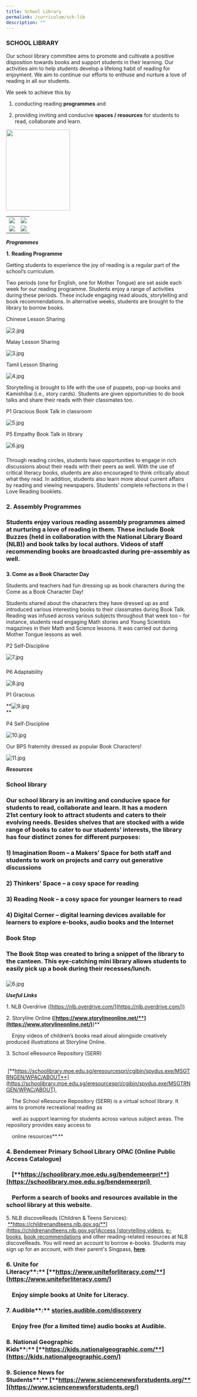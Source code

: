 ```yaml
---
title: School Library
permalink: /curriculum/sch-lib
description: ""
---
```

### SCHOOL LIBRARY

Our school library committee aims to promote and cultivate a positive disposition towards books and support students in their learning. Our activities aim to help students develop a lifelong habit of reading for enjoyment. We aim to continue our efforts to enthuse and nurture a love of reading in all our students.

We seek to achieve this by

1) conducting reading **programmes** and

2) providing inviting and conducive **spaces / resources** for students to read, collaborate and learn.

<img src="/images/1%20(3).jpg"
		 align="center"
		 style="width:174px; height:220px"/>
  
<table>
	<tr>
		<td>
			<img src="/images/1%20(2).jpg"/>
		</td>
		<td>
			<img src="/images/library1.jpg"/>
		</td>
	</tr>
	<tr>
		<td>
			<img src="/images/library2.jpg"/>
		</td>
		<td>
			<img src="/images/library3.jpg"/>
		</td>
	</tr>
</table>
  

  

**_Programmes_**

**1.** **Reading Programme**  
  

Getting students to experience the joy of reading is a regular part of the school’s curriculum.  
  

Two periods (one for English, one for Mother Tongue) are set aside each week for our reading programme. Students enjoy a range of activities during these periods. These include engaging read alouds, storytelling and book recommendations. In alternative weeks, students are brought to the library to borrow books.

  

Chinese Lesson Sharing

![2.jpg](https://bendemeerpri-moe-edu-sg-admin.cwp.sg/qql/slot/u939/2022%20Matters/Website%20Updates%202022/April%202022/Library/2.jpg)  

Malay Lesson Sharing  

![3.jpg](https://bendemeerpri-moe-edu-sg-admin.cwp.sg/qql/slot/u939/2022%20Matters/Website%20Updates%202022/April%202022/Library/3.jpg)  

Tamil Lesson Sharing

![4.jpg](https://bendemeerpri-moe-edu-sg-admin.cwp.sg/qql/slot/u939/2022%20Matters/Website%20Updates%202022/April%202022/Library/4.jpg)  

  

Storytelling is brought to life with the use of puppets, pop-up books and Kamishibai (i.e., story cards). Students are given opportunities to do book talks and share their reads with their classmates too.  
  

P1 Gracious Book Talk in classroom  

![5.jpg](https://bendemeerpri-moe-edu-sg-admin.cwp.sg/qql/slot/u939/2022%20Matters/Website%20Updates%202022/April%202022/Library/5.jpg)  

P5 Empathy Book Talk in library

![6.jpg](https://bendemeerpri-moe-edu-sg-admin.cwp.sg/qql/slot/u939/2022%20Matters/Website%20Updates%202022/April%202022/Library/6.jpg)  

### 

Through reading circles, students have opportunities to engage in rich discussions about their reads with their peers as well. With the use of critical literacy books, students are also encouraged to think critically about what they read. In addition, students also learn more about current affairs by reading and viewing newspapers. Students’ complete reflections in the I Love Reading booklets.

  

### **2\. Assembly Programmes**

### Students enjoy various reading assembly programmes aimed at nurturing a love of reading in them. These include Book Buzzes (held in collaboration with the National Library Board (NLB)) and book talks by local authors. Videos of staff recommending books are broadcasted during pre-assembly as well.

### 

**3\. Come as a Book Character Day**

Students and teachers had fun dressing up as book characters during the Come as a Book Character Day!

Students shared about the characters they have dressed up as and introduced various interesting books to their classmates during Book Talk. Reading was infused across various subjects throughout that week too – for instance, students read engaging Math stories and Young Scientists magazines in their Math and Science lessons. It was carried out during Mother Tongue lessons as well.

P2 Self-Discipline

![7.jpg](https://bendemeerpri-moe-edu-sg-admin.cwp.sg/qql/slot/u939/2022%20Matters/Website%20Updates%202022/April%202022/Library/7.jpg)  

### 

P6 Adaptability

![8.jpg](https://bendemeerpri-moe-edu-sg-admin.cwp.sg/qql/slot/u939/2022%20Matters/Website%20Updates%202022/April%202022/Library/8.jpg)  

P1 Gracious

**![9.jpg](https://bendemeerpri-moe-edu-sg-admin.cwp.sg/qql/slot/u939/2022%20Matters/Website%20Updates%202022/April%202022/Library/9.jpg)  
**

P4 Self-Discipline

![10.jpg](https://bendemeerpri-moe-edu-sg-admin.cwp.sg/qql/slot/u939/2022%20Matters/Website%20Updates%202022/April%202022/Library/10.jpg)  

Our BPS fraternity dressed as popular Book Characters!

![11.jpg](https://bendemeerpri-moe-edu-sg-admin.cwp.sg/qql/slot/u939/2022%20Matters/Website%20Updates%202022/April%202022/Library/11.jpg)

  

**_Resources_**

### School library

### Our school library is an inviting and conducive space for students to read, collaborate and learn. It has a modern 21st century look to attract students and caters to their evolving needs. Besides shelves that are stocked with a wide range of books to cater to our students’ interests, the library has four distinct zones for different purposes:

### 

  

### 1) Imagination Room – a Makers’ Space for both staff and students to work on projects and carry out generative discussions

### 2) Thinkers’ Space – a cosy space for reading

### 3) Reading Nook – a cosy space for younger learners to read

### 4) Digital Corner – digital learning devices available for learners to explore e-books, audio books and the Internet

###   

### Book Stop

### The Book Stop was created to bring a snippet of the library to the canteen. This eye-catching mini library allows students to easily pick up a book during their recesses/lunch.  

### 

  

![6.jpg](https://bendemeerpri-moe-edu-sg-admin.cwp.sg/qql/slot/u939/2021%20Website%20Updates/January/Library/6.jpg)  

[](https://www.sciencenewsforstudents.org/)

  

[](https://www.sciencenewsforstudents.org/)

[](https://www.sciencenewsforstudents.org/)

**_Useful Links_**

1. NLB Overdrive ([https://nlb.overdrive.com/](https://nlb.overdrive.com/))  
  

2. Storyline Online **(**[**https://www.storylineonline.net/**](https://www.storylineonline.net/)**)**

    Enjoy videos of children’s books read aloud alongside creatively produced illustrations at Storyline Online. 

3. School eResource Repository (SERR)

    [**https://schoolibrary.moe.edu.sg/eresourcespri/cgibin/spydus.exe/MSGTRNGEN/WPAC/ABOUT**](https://schoolibrary.moe.edu.sg/eresourcespri/cgibin/spydus.exe/MSGTRNGEN/WPAC/ABOUT) 

    The School eResource Repository (SERR) is a virtual school library. It aims to promote recreational reading as

    well as support learning for students across various subject areas. The repository provides easy access to

    online resources**.**

### 4\. Bendemeer Primary School Library OPAC (Online Public Access Catalogue)

###     [**https://schoolibrary.moe.edu.sg/bendemeerpri**](https://schoolibrary.moe.edu.sg/bendemeerpri) 

###     Perform a search of books and resources available in the school library at this website.  
5\. NLB discoveReads (Children & Teens Services):    [**https://childrenandteens.nlb.gov.sg/**](https://childrenandteens.nlb.gov.sg/)Access [storytelling videos](https://childrenandteens.nlb.gov.sg/diy-resources/storytime/storytime-main), [e-books](https://eresources.nlb.gov.sg/ereads/DiscoveReads/All?level=p), [book recommendations](https://childrenandteens.nlb.gov.sg/book-recommendations/recommend-primary) and other reading-related resources at NLB discoveReads. You will need an account to borrow e-books. Students may sign up for an account, with their parent's Singpass, [**here**](https://account.nlb.gov.sg/).

### 6\. Unite for Literacy**:** [**https://www.uniteforliteracy.com/**](https://www.uniteforliteracy.com/)

###     Enjoy simple books at Unite for Literacy.

### 7\. Audible**:** [**stories.audible.com/discovery**](http://stories.audible.com/discovery)

###     Enjoy free (for a limited time) audio books at Audible.

### 8\. National Geographic Kids**:** [**https://kids.nationalgeographic.com/**](https://kids.nationalgeographic.com/)

### 9\. Science News for Students**:** [**https://www.sciencenewsforstudents.org/**](https://www.sciencenewsforstudents.org/)
